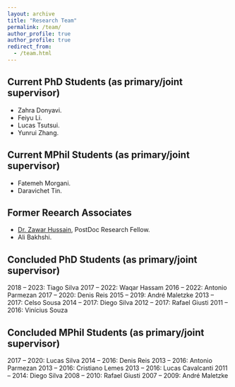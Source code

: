 ```yaml
---
layout: archive
title: "Research Team"
permalink: /team/
author_profile: true
author_profile: true
redirect_from: 
  - /team.html
---
```




Current PhD Students (as primary/joint supervisor)
------
* Zahra Donyavi.
* Feiyu Li.
* Lucas Tsutsui.
* Yunrui Zhang.


Current MPhil Students (as primary/joint supervisor)
------
* Fatemeh Morgani.
* Daravichet Tin.


Former Reearch Associates
------
* [Dr. Zawar Hussain](https://zawarzh.github.io/), PostDoc Research Fellow. 
* Ali Bakhshi.


Concluded PhD Students (as primary/joint supervisor)
------
2018 – 2023: Tiago Silva
2017 – 2022: Waqar Hassam
2016 – 2022: Antonio Parmezan
2017 – 2020: Denis Reis
2015 – 2019: André Maletzke
2013 – 2017: Celso Sousa
2014 – 2017: Diego Silva
2012 – 2017: Rafael Giusti
2011 – 2016: Vinícius Souza

Concluded MPhil Students (as primary/joint supervisor)
------
2017 – 2020: Lucas Silva
2014 – 2016: Denis Reis
2013 – 2016: Antonio Parmezan
2013 – 2016: Cristiano Lemes
2013 – 2016: Lucas Cavalcanti
2011 – 2014: Diego Silva
2008 – 2010: Rafael Giusti
2007 – 2009: André Maletzke
